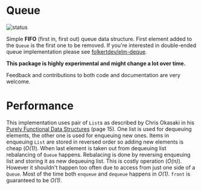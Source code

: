 # Queue

![status](https://github.com/turboMaCk/queue/actions/workflows/elm.yaml/badge.svg?branch=master)

Simple **FIFO** (first in, first out) queue data structure. First element added to the `Queue` is the first one to be removed.
If you're interested in double-ended queue implementation please see [folkertdev/elm-deque](http://package.elm-lang.org/packages/folkertdev/elm-deque/latest).

**This package is highly experimental and might change a lot over time.**

Feedback and contributions to both code and documentation are very welcome.

# Performance

This implementation uses pair of `List`s
as described by Chris Okasaki in his [Purely Functional Data Structures](https://www.cs.cmu.edu/~rwh/theses/okasaki.pdf)
(page 15). One list is used for dequeuing elements, the other one is used for enqueuing new ones. Items in enqueuing `List` are
stored in reversed order so adding new elements is cheap (*O(1)*). When last element is taken out from dequeuing list
rebalancing of `Queue` happens. Rebalacing is done by reversing enqueuing list and storing it as new dequeuing list. This is costly operation
(*O(n)*). However it shouldn't happen too often due to access from just one side of a `Queue`. Most of the time both
`enqueue` and `dequeue` happens in *O(1)*. `front` is guaranteed to be *O(1)*.
